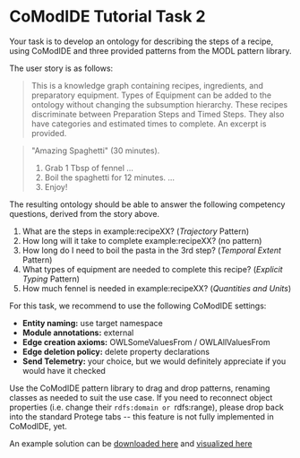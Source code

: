 # CoModIDE Tutorial Task 2

Your task is to develop an ontology for describing the steps of a recipe, using CoModIDE and three provided patterns from the MODL pattern library.

The user story is as follows:

> This is a knowledge graph containing recipes, ingredients, and preparatory equipment. Types of Equipment can be added to the ontology without changing the subsumption hierarchy. These recipes discriminate between Preparation Steps and Timed Steps. They also have categories and estimated times to complete. An excerpt is provided.

>"Amazing Spaghetti" (30 minutes).
> 1. Grab 1 Tbsp of fennel
> ...
> 3. Boil the spaghetti for 12 minutes.
> ...
> 17. Enjoy!


The resulting ontology should be able to answer the following competency questions, derived from the story above.

1. What are the steps in example:recipeXX? (*Trajectory* Pattern)
2. How long will it take to complete example:recipeXX? (no pattern)
3. How long do I need to boil the pasta in the 3rd step? (*Temporal Extent* Pattern)
4. What types of equipment are needed to complete this recipe? (*Explicit Typing* Pattern)
5. How much fennel is needed in example:recipeXX? (*Quantities and Units*)

For this task, we recommend to use the following CoModIDE settings:

* **Entity naming:** use target namespace
* **Module annotations:** external
* **Edge creation axioms:** OWLSomeValuesFrom / OWLAllValuesFrom
* **Edge deletion policy:** delete property declarations
* **Send Telemetry:** your choice, but we would definitely appreciate if you would have it checked

Use the CoModIDE pattern library to drag and drop patterns, renaming classes as needed to suit the use case. If you need to reconnect object properties (i.e. change their `rdfs:domain or `rdfs:range), please drop back into the standard Protege tabs -- this feature is not fully implemented in CoModIDE, yet.

An example solution can be [downloaded here](tutorial-task2-solution.ttl) and [visualized here](http://www.visualdataweb.de/webvowl/#iri=https://comodide.com/tutorial-task2-solution.ttl)
